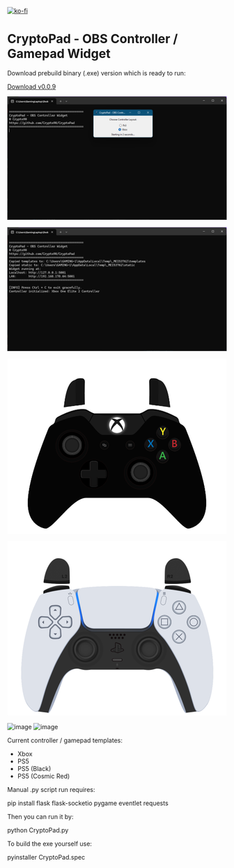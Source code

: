 [![ko-fi](https://ko-fi.com/img/githubbutton_sm.svg)](https://ko-fi.com/K3K314GUP)
# CryptoPad - OBS Controller / Gamepad Widget
Download prebuild binary (.exe) version which is ready to run:

[Download v0.0.9](https://github.com/Crypto90/CryptoPad/releases/download/0.0.9/CryptoPad_v0.0.9.zip)

![til](./preview.png)

![til](./preview2.png)

![til](./preview3.png)

![til](./preview4.png)

<img width="921" height="731" alt="image" src="https://github.com/user-attachments/assets/627f33cf-53a0-4aef-ad8b-1d5fd0632c5f" />

<img width="918" height="729" alt="image" src="https://github.com/user-attachments/assets/341ad052-1cc4-441b-9e25-2f0240c22310" />



Current controller / gamepad templates:
- Xbox
- PS5
- PS5 (Black)
- PS5 (Cosmic Red)



Manual .py script run requires:

pip install flask flask-socketio pygame eventlet requests

Then you can run it by:

python CryptoPad.py


To build the exe yourself use:

pyinstaller CryptoPad.spec

